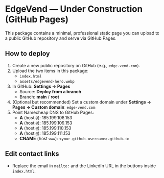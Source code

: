 # EdgeVend — Under Construction (GitHub Pages)

This package contains a minimal, professional static page you can upload to a public GitHub repository and serve via GitHub Pages.

## How to deploy

1. Create a new public repository on GitHub (e.g., `edge-vend.com`).
2. Upload the two items in this package:
   - `index.html`
   - `assets/edgevend-hero.webp`
3. In GitHub: **Settings → Pages**
   - Source: **Deploy from a branch**
   - Branch: **main** / **root**
4. (Optional but recommended) Set a custom domain under **Settings → Pages → Custom domain**: `edge-vend.com`
5. Point Namecheap DNS to GitHub Pages:
   - **A** (host `@`): 185.199.108.153
   - **A** (host `@`): 185.199.109.153
   - **A** (host `@`): 185.199.110.153
   - **A** (host `@`): 185.199.111.153
   - **CNAME** (host `www`): `<your-github-username>.github.io`

## Edit contact links
- Replace the email in `mailto:` and the LinkedIn URL in the buttons inside `index.html`.